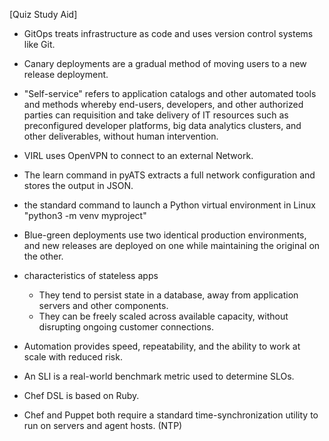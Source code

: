 
  [Quiz Study Aid]
  - GitOps treats infrastructure as code and uses version control systems like Git.

  - Canary deployments are a gradual method of moving users to a new release deployment.

  -  "Self-service" refers to application catalogs and other automated tools and methods whereby end-users, developers, and other authorized parties can requisition and take delivery of IT resources such as preconfigured developer platforms, big data analytics clusters, and other deliverables, without human intervention.

  -  VIRL uses OpenVPN to connect to an external Network.

  - The learn command in pyATS extracts a full network configuration and stores the output in JSON.

  -  the standard command to launch a Python virtual environment in Linux "python3 -m venv myproject"

  - Blue-green deployments use two identical production environments, and new releases are deployed on one while maintaining the original on the other.
  - characteristics of stateless apps
    - They tend to persist state in a database, away from application servers and other components.
    - They can be freely scaled across available capacity, without disrupting ongoing customer connections.


  - Automation provides speed, repeatability, and the ability to work at scale with reduced risk.

  - An SLI is a real-world benchmark metric used to determine SLOs.

  - Chef DSL is based on Ruby.

  - Chef and Puppet both require a standard time-synchronization utility to run on servers and agent hosts. (NTP)
